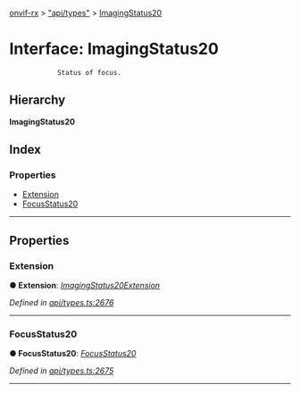[onvif-rx](../README.md) > ["api/types"](../modules/_api_types_.md) > [ImagingStatus20](../interfaces/_api_types_.imagingstatus20.md)

# Interface: ImagingStatus20

```
            Status of focus.
```

## Hierarchy

**ImagingStatus20**

## Index

### Properties

* [Extension](_api_types_.imagingstatus20.md#extension)
* [FocusStatus20](_api_types_.imagingstatus20.md#focusstatus20)

---

## Properties

<a id="extension"></a>

###  Extension

**● Extension**: *[ImagingStatus20Extension](_api_types_.imagingstatus20extension.md)*

*Defined in [api/types.ts:2676](https://github.com/patrickmichalina/onvif-rx/blob/1596479/src/api/types.ts#L2676)*

___
<a id="focusstatus20"></a>

###  FocusStatus20

**● FocusStatus20**: *[FocusStatus20](_api_types_.focusstatus20.md)*

*Defined in [api/types.ts:2675](https://github.com/patrickmichalina/onvif-rx/blob/1596479/src/api/types.ts#L2675)*

___

